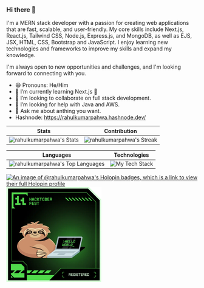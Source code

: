 ### Hi there 👋

<!--
**rahulkumarpahwa/rahulkumarpahwa** is a ✨ _special_ ✨ repository because its `README.md` (this file) appears on your GitHub profile.

Here are some ideas to get you started:

-->

I'm a MERN stack developer with a passion for creating web applications that are fast, scalable, and user-friendly. My core skills include Next.js, React.js, Tailwind CSS, Node.js, Express.js, and MongoDB, as well as EJS, JSX, HTML, CSS, Bootstrap and JavaScript. I enjoy learning new technologies and frameworks to improve my skills and expand my knowledge.

I'm always open to new opportunities and challenges, and I'm looking forward to connecting with you.

<!--- 🔭 I’m currently working on ... --->
- 😄 Pronouns: He/Him
- 🌱 I’m currently learning Next.js 🚀
- 👯 I’m looking to collaborate on full stack development.
- 🤔 I’m looking for help with Java and AWS.
- 💬 Ask me about anthing you want.
- Hashnode: https://rahulkumarpahwa.hashnode.dev/


<!-- ⚡ Fun fact: -->
| Stats        | Contribution | 
| :-------------:|:-------------:| 
| ![rahulkumarpahwa's Stats](https://github-readme-stats.vercel.app/api?username=rahulkumarpahwa&theme=vue-dark&show_icons=true&hide_border=true&count_private=true) | ![rahulkumarpahwa's Streak](https://github-readme-streak-stats.herokuapp.com/?user=rahulkumarpahwa&theme=vue-dark&hide_border=true) | 


| Languages      | Technologies |
| :--------------:| :--------------: |
| ![rahulkumarpahwa's Top Languages](https://github-readme-stats.vercel.app/api/top-langs/?username=rahulkumarpahwa&theme=vue-dark&show_icons=true&hide_border=true&layout=compact) | ![My Tech Stack](https://github-readme-tech-stack.vercel.app/api/cards?align=center&titleAlign=center&lineHeight=8&lineCount=2&theme=vue&width=650&bg=%2335495E&badge=%233E556E&border=%233E556E&titleColor=%2341B883&line1=NEXT.JS%2CNEXT.JS%2Cffffff%3BREACT%2CREACT.JS%2Cffffff%3BTAILWINDCSS%2CTAILWIND+CSS%2Cffffff%3BNODE.JS%2CNODE.JS%2Cffffff%3BEXPRESS%2CEXPRESS.JS%2Cffffff%3B&line2=MONGODB%2CMONGODB%2Cffffff%3BBOOTSTRAP%2CBOOTSTRAP%2Cffffff%3BJAVASCRIPT%2CJAVASCRIPT%2Cffffff%3BTYPESCRIPT%2CTYPESCRIPT%2Cffffff%3B)


<!--![Postman](https://github-readme-tech-stack.vercel.app/api/cards?title=Postman&lineCount=1&bg=%23212121&badge=%23e05320&border=%23e05320&titleColor=%23ffffff&line1=typescript%2Ctypescript%2C3fd6e6%3Bexpress%2CExpress.js%2C3fd6e6%3B)-->


<!-- github link -->
<!--- https://github-readme-tech-stack.vercel.app/api/cards?align=center&titleAlign=center&lineHeight=8&lineCount=2&theme=vue&width=650&bg=%2335495E&badge=%233E556E&border=%233E556E&titleColor=%2341B883&line1=NEXT.JS%2CNEXT.JS%2Cffffff%3BREACT%2CREACT.JS%2Cffffff%3BTAILWINDCSS%2CTAILWIND+CSS%2Cffffff%3BNODE.JS%2CNODE.JS%2Cffffff%3BEXPRESS%2CEXPRESS.JS%2Cffffff%3B&line2=MONGODB%2CMONGODB%2Cffffff%3BBOOTSTRAP%2CBOOTSTRAP%2Cffffff%3BJAVASCRIPT%2CJAVASCRIPT%2Cffffff%3BTYPESCRIPT%2CTYPESCRIPT%2Cffffff%3B --->

<!--- Html link--->
<!--- <img src="https://github-readme-tech-stack.vercel.app/api/cards?align=center&titleAlign=center&lineHeight=8&lineCount=2&theme=vue&width=650&bg=%2335495E&badge=%233E556E&border=%233E556E&titleColor=%2341B883&line1=NEXT.JS%2CNEXT.JS%2Cffffff%3BREACT%2CREACT.JS%2Cffffff%3BTAILWINDCSS%2CTAILWIND+CSS%2Cffffff%3BNODE.JS%2CNODE.JS%2Cffffff%3BEXPRESS%2CEXPRESS.JS%2Cffffff%3B&line2=MONGODB%2CMONGODB%2Cffffff%3BBOOTSTRAP%2CBOOTSTRAP%2Cffffff%3BJAVASCRIPT%2CJAVASCRIPT%2Cffffff%3BTYPESCRIPT%2CTYPESCRIPT%2Cffffff%3B" alt="My Tech Stack" /> -->


<!--- testing--->
<!-- !This one is just a test.
![slack](https://github-readme-tech-stack.vercel.app/api/cards?title=slack&lineCount=1&bg=%232a072c&badge=%237d3986&border=%233e1043&titleColor=%23d8e7f8&line1=typescript%2CTYPESCRIPT%2C3178c6%3Bexpress%2CEXPRESS.JS%2C4f9cb6%3B)
--->

[![An image of @rahulkumarpahwa's Holopin badges, which is a link to view their full Holopin profile](https://holopin.me/rahulkumarpahwa)](https://holopin.io/@rahulkumarpahwa)
[<img src="./level0-sloth-hello-0-0-0-0.webp" width="250"/>](image.png)
